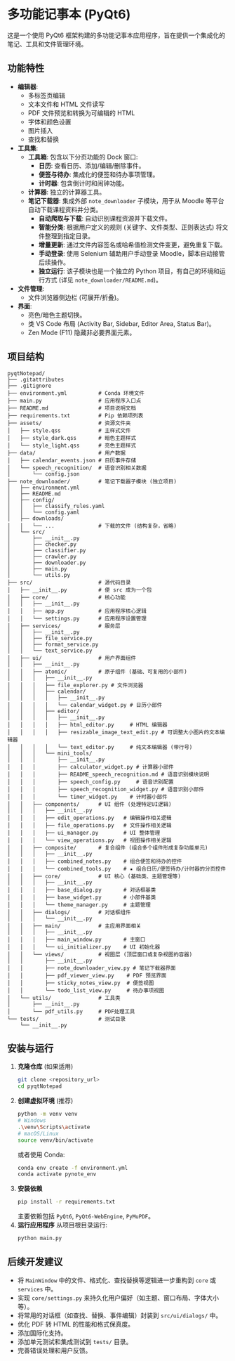 # 多功能记事本 (PyQt6)

这是一个使用 PyQt6 框架构建的多功能记事本应用程序，旨在提供一个集成化的笔记、工具和文件管理环境。

## 功能特性

*   **编辑器**:
    *   多标签页编辑
    *   文本文件和 HTML 文件读写
    *   PDF 文件预览和转换为可编辑的 HTML
    *   字体和颜色设置
    *   图片插入
    *   查找和替换
*   **工具集**:
    *   **工具箱**: 包含以下分页功能的 Dock 窗口:
        *   **日历**: 查看日历、添加/编辑/删除事件。
        *   **便签与待办**: 集成化的便签和待办事项管理。
        *   **计时器**: 包含倒计时和闹钟功能。
    *   **计算器**: 独立的计算器工具。
    *   **笔记下载器**: 集成外部 `note_downloader` 子模块，用于从 Moodle 等平台自动下载课程资料并分类。
        *   **自动爬取与下载**: 自动识别课程资源并下载文件。
        *   **智能分类**: 根据用户定义的规则 (关键字、文件类型、正则表达式) 将文件整理到指定目录。
        *   **增量更新**: 通过文件内容签名或哈希值检测文件变更，避免重复下载。
        *   **手动登录**: 使用 Selenium 辅助用户手动登录 Moodle，脚本自动接管后续操作。
        *   **独立运行**: 该子模块也是一个独立的 Python 项目，有自己的环境和运行方式 (详见 `note_downloader/README.md`)。
*   **文件管理**:
    *   文件浏览器侧边栏 (可展开/折叠)。
*   **界面**:
    *   亮色/暗色主题切换。
    *   类 VS Code 布局 (Activity Bar, Sidebar, Editor Area, Status Bar)。
    *   Zen Mode (F11) 隐藏非必要界面元素。

## 项目结构

```plaintext
pyqtNotepad/
├── .gitattributes
├── .gitignore
├── environment.yml          # Conda 环境文件
├── main.py                  # 应用程序入口点
├── README.md                # 项目说明文档
├── requirements.txt         # Pip 依赖项列表
├── assets/                  # 资源文件夹
│   ├── style.qss            # 主样式文件
│   ├── style_dark.qss       # 暗色主题样式
│   └── style_light.qss      # 亮色主题样式
├── data/                    # 用户数据
│   ├── calendar_events.json # 日历事件存储
│   └── speech_recognition/  # 语音识别相关数据
│       └── config.json
├── note_downloader/         # 笔记下载器子模块 (独立项目)
│   ├── environment.yml
│   ├── README.md
│   ├── config/
│   │   ├── classify_rules.yaml
│   │   └── config.yaml
│   ├── downloads/
│   │   └── ...              # 下载的文件 (结构复杂，省略)
│   └── src/
│       ├── __init__.py
│       ├── checker.py
│       ├── classifier.py
│       ├── crawler.py
│       ├── downloader.py
│       ├── main.py
│       └── utils.py
├── src/                     # 源代码目录
│   ├── __init__.py          # 使 src 成为一个包
│   ├── core/                # 核心功能
│   │   ├── __init__.py
│   │   ├── app.py           # 应用程序核心逻辑
│   │   └── settings.py      # 应用程序设置管理
│   ├── services/            # 服务层
│   │   ├── __init__.py
│   │   ├── file_service.py
│   │   ├── format_service.py
│   │   └── text_service.py
│   ├── ui/                  # 用户界面组件
│   │   ├── __init__.py
│   │   ├── atomic/          # 原子组件 (基础、可复用的小部件)
│   │   │   ├── __init__.py
│   │   │   ├── file_explorer.py # 文件浏览器
│   │   │   ├── calendar/
│   │   │   │   ├── __init__.py
│   │   │   │   └── calendar_widget.py # 日历小部件
│   │   │   ├── editor/
│   │   │   │   ├── __init__.py
│   │   │   │   ├── html_editor.py     # HTML 编辑器
│   │   │   │   ├── resizable_image_text_edit.py # 可调整大小图片的文本编辑器
│   │   │   │   └── text_editor.py     # 纯文本编辑器 (带行号)
│   │   │   └── mini_tools/
│   │   │       ├── __init__.py
│   │   │       ├── calculator_widget.py # 计算器小部件
│   │   │       ├── README_speech_recognition.md # 语音识别模块说明
│   │   │       ├── speech_config.py     # 语音识别配置
│   │   │       ├── speech_recognition_widget.py # 语音识别小部件
│   │   │       └── timer_widget.py    # 计时器小部件
│   │   ├── components/      # UI 组件 (处理特定UI逻辑)
│   │   │   ├── __init__.py
│   │   │   ├── edit_operations.py   # 编辑操作相关逻辑
│   │   │   ├── file_operations.py   # 文件操作相关逻辑
│   │   │   ├── ui_manager.py        # UI 整体管理
│   │   │   └── view_operations.py   # 视图操作相关逻辑
│   │   ├── composite/       # 复合组件 (组合多个组件形成复杂功能单元)
│   │   │   ├── __init__.py
│   │   │   ├── combined_notes.py    # 组合便签和待办的控件
│   │   │   └── combined_tools.py    # ★ 组合日历/便签待办/计时器的分页控件
│   │   ├── core/            # UI 核心 (基础类、主题管理等)
│   │   │   ├── __init__.py
│   │   │   ├── base_dialog.py       # 对话框基类
│   │   │   ├── base_widget.py       # 小部件基类
│   │   │   └── theme_manager.py     # 主题管理
│   │   ├── dialogs/         # 对话框组件
│   │   │   └── __init__.py
│   │   ├── main/            # 主应用界面相关
│   │   │   ├── __init__.py
│   │   │   ├── main_window.py       # 主窗口
│   │   │   └── ui_initializer.py    # UI 初始化器
│   │   └── views/           # 视图层 (顶层窗口或复杂视图的容器)
│   │       ├── __init__.py
│   │       ├── note_downloader_view.py # 笔记下载器界面
│   │       ├── pdf_viewer_view.py    # PDF 预览界面
│   │       ├── sticky_notes_view.py  # 便签视图
│   │       └── todo_list_view.py     # 待办事项视图
│   └── utils/               # 工具类
│       ├── __init__.py
│       └── pdf_utils.py     # PDF处理工具
└── tests/                   # 测试目录
    └── __init__.py
```

## 安装与运行

1.  **克隆仓库** (如果适用)
    ```bash
    git clone <repository_url>
    cd pyqtNotepad
    ```
2.  **创建虚拟环境** (推荐)
    ```bash
    python -m venv venv
    # Windows
    .\venv\Scripts\activate
    # macOS/Linux
    source venv/bin/activate
    ```
    或者使用 Conda:
    ```bash
    conda env create -f environment.yml
    conda activate pynote_env
    ```
3.  **安装依赖**
    ```bash
    pip install -r requirements.txt
    ```
    主要依赖包括 `PyQt6`, `PyQt6-WebEngine`, `PyMuPDF`。
4.  **运行应用程序**
    从项目根目录运行:
    ```bash
    python main.py
    ```

## 后续开发建议

*   将 `MainWindow` 中的文件、格式化、查找替换等逻辑进一步重构到 `core` 或 `services` 中。
*   实现 `core/settings.py` 来持久化用户偏好（如主题、窗口布局、字体大小等）。
*   将常用的对话框（如查找、替换、事件编辑）封装到 `src/ui/dialogs/` 中。
*   优化 PDF 转 HTML 的性能和格式保真度。
*   添加国际化支持。
*   添加单元测试和集成测试到 `tests/` 目录。
*   完善错误处理和用户反馈。
